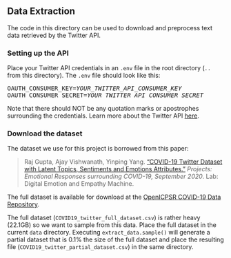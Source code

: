 ## Data Extraction

The code in this directory can be used to download and preprocess text data retrieved by the Twitter API.

### Setting up the API

Place your Twitter API credentials in an `.env` file in the root directory (`..` from this directory). The `.env` file should look like this:

<pre>
OAUTH_CONSUMER_KEY=<i>YOUR_TWITTER_API_CONSUMER_KEY</i>
OAUTH_CONSUMER_SECRET=<i>YOUR_TWITTER_API_CONSUMER_SECRET</i>
</pre>

Note that there should NOT be any quotation marks or apostrophes surrounding the credentials. Learn more about the Twitter API [here](https://developer.twitter.com/en/docs/twitter-api).

### Download the dataset

The dataset we use for this project is borrowed from this paper:

> Raj Gupta, Ajay Vishwanath, Yinping Yang. [“COVID-19 Twitter Dataset with Latent Topics, Sentiments and Emotions Attributes.”](https://arxiv.org/pdf/2007.06954.pdf) _Projects: Emotional Responses surrounding COVID-19, September 2020_. Lab: Digital Emotion and Empathy Machine.

The full dataset is available for download at the [OpenICPSR COVID-19 Data Repository](https://doi.org/10.3886/E120321).

The full dataset (`COVID19_twitter_full_dataset.csv`) is rather heavy (22.1GB) so we want to sample from this data. Place the full dataset in the current `data` directory. Executing `extract_data.sample()` will generate a partial dataset that is 0.1% the size of the full dataset and place the resulting file (`COVID19_twitter_partial_dataset.csv`) in the same directory.
